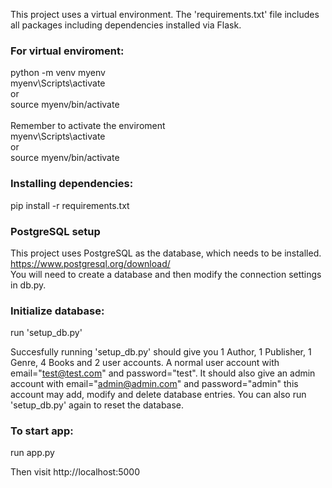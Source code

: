 This project uses a virtual environment. The 'requirements.txt' file includes all packages including dependencies installed via Flask.

### For virtual enviroment:
python -m venv myenv<br/>
myenv\Scripts\activate <br/>
or<br/>
source myenv/bin/activate<br/>
<br/>
Remember to activate the enviroment<br/>
myenv\Scripts\activate<br/>
or<br/>
source myenv/bin/activate<br/>

### Installing dependencies:
pip install -r requirements.txt

### PostgreSQL setup
This project uses PostgreSQL as the database, which needs to be installed. https://www.postgresql.org/download/<br/>
You will need to create a database and then modify the connection settings in db.py.

### Initialize database:

run 'setup_db.py'

Succesfully running 'setup_db.py' should give you 1 Author, 1 Publisher, 1 Genre, 4 Books and 2 user accounts. A normal user account with email="test@test.com" and password="test". It should also give an admin account with email="admin@admin.com" and password="admin" this account may add, modify and delete database entries. You can also run 'setup_db.py' again to reset the database.

### To start app:

run app.py

Then visit http://localhost:5000
